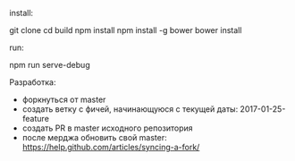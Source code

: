 install:

git clone
cd build
npm install
npm install -g bower
bower install

run:

npm run serve-debug

Разработка:
* форкнуться от master
* создать ветку с фичей, начинающуюся с текущей даты: 2017-01-25-feature
* создать PR в master исходного репозитория
* после мерджа обновить свой master: https://help.github.com/articles/syncing-a-fork/

